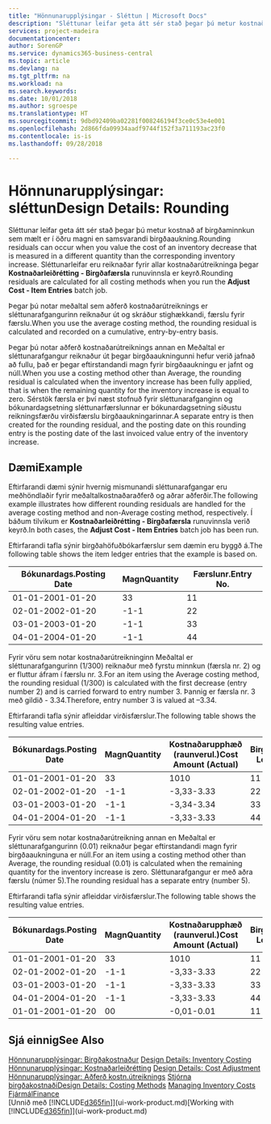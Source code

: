 ```yaml
---
title: "Hönnunarupplýsingar - Sléttun | Microsoft Docs"
description: "Sléttunar leifar geta átt sér stað þegar þú metur kostnað af birgðaminnkun sem mælt er í öðru magni en samsvarandi birgðaaukning. Sléttunarleifar eru reiknaðar fyrir allar kostnaðarútreikninga þegar **Kostnaðarleiðrétting - Birgðafærsla** runuvinnsla er keyrð."
services: project-madeira
documentationcenter: 
author: SorenGP
ms.service: dynamics365-business-central
ms.topic: article
ms.devlang: na
ms.tgt_pltfrm: na
ms.workload: na
ms.search.keywords: 
ms.date: 10/01/2018
ms.author: sgroespe
ms.translationtype: HT
ms.sourcegitcommit: 9dbd92409ba02281f008246194f3ce0c53e4e001
ms.openlocfilehash: 2d866fda09934aadf9744f152f3a711193ac23f0
ms.contentlocale: is-is
ms.lasthandoff: 09/28/2018

---
```

# <a name="design-details-rounding"></a><span data-ttu-id="61bc3-104">Hönnunarupplýsingar: sléttun</span><span class="sxs-lookup"><span data-stu-id="61bc3-104">Design Details: Rounding</span></span>
<span data-ttu-id="61bc3-105">Sléttunar leifar geta átt sér stað þegar þú metur kostnað af birgðaminnkun sem mælt er í öðru magni en samsvarandi birgðaaukning.</span><span class="sxs-lookup"><span data-stu-id="61bc3-105">Rounding residuals can occur when you value the cost of an inventory decrease that is measured in a different quantity than the corresponding inventory increase.</span></span> <span data-ttu-id="61bc3-106">Sléttunarleifar eru reiknaðar fyrir allar kostnaðarútreikninga þegar **Kostnaðarleiðrétting - Birgðafærsla** runuvinnsla er keyrð.</span><span class="sxs-lookup"><span data-stu-id="61bc3-106">Rounding residuals are calculated for all costing methods when you run the **Adjust Cost - Item Entries** batch job.</span></span>  

 <span data-ttu-id="61bc3-107">Þegar þú notar meðaltal sem aðferð kostnaðarútreiknings er sléttunarafgangurinn reiknaður út og skráður stighækkandi, færslu fyrir færslu.</span><span class="sxs-lookup"><span data-stu-id="61bc3-107">When you use the average costing method, the rounding residual is calculated and recorded on a cumulative, entry-by-entry basis.</span></span>  

 <span data-ttu-id="61bc3-108">Þegar þú notar aðferð kostnaðarútreiknings annan en Meðaltal er sléttunarafgangur reiknaður út þegar birgðaaukningunni hefur verið jafnað að fullu, það er þegar eftirstandandi magn fyrir birgðaaukningu er jafnt og núll.</span><span class="sxs-lookup"><span data-stu-id="61bc3-108">When you use a costing method other than Average, the rounding residual is calculated when the inventory increase has been fully applied, that is when the remaining quantity for the inventory increase is equal to zero.</span></span> <span data-ttu-id="61bc3-109">Sérstök færsla er því næst stofnuð fyrir sléttunarafganginn og bókunardagsetning sléttunarfærslunnar er bókunardagsetning síðustu reikningsfærðu virðisfærslu birgðaaukningarinnar.</span><span class="sxs-lookup"><span data-stu-id="61bc3-109">A separate entry is then created for the rounding residual, and the posting date on this rounding entry is the posting date of the last invoiced value entry of the inventory increase.</span></span>  

## <a name="example"></a><span data-ttu-id="61bc3-110">Dæmi</span><span class="sxs-lookup"><span data-stu-id="61bc3-110">Example</span></span>  
 <span data-ttu-id="61bc3-111">Eftirfarandi dæmi sýnir hvernig mismunandi sléttunarafgangar eru meðhöndlaðir fyrir meðaltalkostnaðaraðferð og aðrar aðferðir.</span><span class="sxs-lookup"><span data-stu-id="61bc3-111">The following example illustrates how different rounding residuals are handled for the average costing method and non-Average costing method, respectively.</span></span> <span data-ttu-id="61bc3-112">Í báðum tilvikum er **Kostnaðarleiðrétting - Birgðafærsla** runuvinnsla verið keyrð.</span><span class="sxs-lookup"><span data-stu-id="61bc3-112">In both cases, the **Adjust Cost - Item Entries** batch job has been run.</span></span>  

 <span data-ttu-id="61bc3-113">Eftirfarandi tafla sýnir birgðahöfuðbókarfærslur sem dæmin eru byggð á.</span><span class="sxs-lookup"><span data-stu-id="61bc3-113">The following table shows the item ledger entries that the example is based on.</span></span>  

|<span data-ttu-id="61bc3-114">Bókunardags.</span><span class="sxs-lookup"><span data-stu-id="61bc3-114">Posting Date</span></span>|<span data-ttu-id="61bc3-115">Magn</span><span class="sxs-lookup"><span data-stu-id="61bc3-115">Quantity</span></span>|<span data-ttu-id="61bc3-116">Færslunr.</span><span class="sxs-lookup"><span data-stu-id="61bc3-116">Entry No.</span></span>|  
|------------------|--------------|---------------|  
|<span data-ttu-id="61bc3-117">01-01-20</span><span class="sxs-lookup"><span data-stu-id="61bc3-117">01-01-20</span></span>|<span data-ttu-id="61bc3-118">3</span><span class="sxs-lookup"><span data-stu-id="61bc3-118">3</span></span>|<span data-ttu-id="61bc3-119">1</span><span class="sxs-lookup"><span data-stu-id="61bc3-119">1</span></span>|  
|<span data-ttu-id="61bc3-120">02-01-20</span><span class="sxs-lookup"><span data-stu-id="61bc3-120">02-01-20</span></span>|<span data-ttu-id="61bc3-121">-1</span><span class="sxs-lookup"><span data-stu-id="61bc3-121">-1</span></span>|<span data-ttu-id="61bc3-122">2</span><span class="sxs-lookup"><span data-stu-id="61bc3-122">2</span></span>|  
|<span data-ttu-id="61bc3-123">03-01-20</span><span class="sxs-lookup"><span data-stu-id="61bc3-123">03-01-20</span></span>|<span data-ttu-id="61bc3-124">-1</span><span class="sxs-lookup"><span data-stu-id="61bc3-124">-1</span></span>|<span data-ttu-id="61bc3-125">3</span><span class="sxs-lookup"><span data-stu-id="61bc3-125">3</span></span>|  
|<span data-ttu-id="61bc3-126">04-01-20</span><span class="sxs-lookup"><span data-stu-id="61bc3-126">04-01-20</span></span>|<span data-ttu-id="61bc3-127">-1</span><span class="sxs-lookup"><span data-stu-id="61bc3-127">-1</span></span>|<span data-ttu-id="61bc3-128">4</span><span class="sxs-lookup"><span data-stu-id="61bc3-128">4</span></span>|  

 <span data-ttu-id="61bc3-129">Fyrir vöru sem notar kostnaðarútreikninginn Meðaltal er sléttunarafgangurinn (1/300) reiknaður með fyrstu minnkun (færsla nr. 2) og er fluttur áfram í færslu nr. 3.</span><span class="sxs-lookup"><span data-stu-id="61bc3-129">For an item using the Average costing method, the rounding residual (1/300) is calculated with the first decrease (entry number 2) and is carried forward to entry number 3.</span></span> <span data-ttu-id="61bc3-130">Þannig er færsla nr. 3 með gildið - 3.34.</span><span class="sxs-lookup"><span data-stu-id="61bc3-130">Therefore, entry number 3 is valued at –3.34.</span></span>  

 <span data-ttu-id="61bc3-131">Eftirfarandi tafla sýnir afleiddar virðisfærslur.</span><span class="sxs-lookup"><span data-stu-id="61bc3-131">The following table shows the resulting value entries.</span></span>  

|<span data-ttu-id="61bc3-132">Bókunardags.</span><span class="sxs-lookup"><span data-stu-id="61bc3-132">Posting Date</span></span>|<span data-ttu-id="61bc3-133">Magn</span><span class="sxs-lookup"><span data-stu-id="61bc3-133">Quantity</span></span>|<span data-ttu-id="61bc3-134">Kostnaðarupphæð (raunverul.)</span><span class="sxs-lookup"><span data-stu-id="61bc3-134">Cost Amount (Actual)</span></span>|<span data-ttu-id="61bc3-135">Birgðafærslunr.</span><span class="sxs-lookup"><span data-stu-id="61bc3-135">Item Ledger Entry No.</span></span>|<span data-ttu-id="61bc3-136">Færslunr.</span><span class="sxs-lookup"><span data-stu-id="61bc3-136">Entry No.</span></span>|  
|------------------|--------------|----------------------------|---------------------------|---------------|  
|<span data-ttu-id="61bc3-137">01-01-20</span><span class="sxs-lookup"><span data-stu-id="61bc3-137">01-01-20</span></span>|<span data-ttu-id="61bc3-138">3</span><span class="sxs-lookup"><span data-stu-id="61bc3-138">3</span></span>|<span data-ttu-id="61bc3-139">10</span><span class="sxs-lookup"><span data-stu-id="61bc3-139">10</span></span>|<span data-ttu-id="61bc3-140">1</span><span class="sxs-lookup"><span data-stu-id="61bc3-140">1</span></span>|<span data-ttu-id="61bc3-141">1</span><span class="sxs-lookup"><span data-stu-id="61bc3-141">1</span></span>|  
|<span data-ttu-id="61bc3-142">02-01-20</span><span class="sxs-lookup"><span data-stu-id="61bc3-142">02-01-20</span></span>|<span data-ttu-id="61bc3-143">-1</span><span class="sxs-lookup"><span data-stu-id="61bc3-143">-1</span></span>|<span data-ttu-id="61bc3-144">-3,33</span><span class="sxs-lookup"><span data-stu-id="61bc3-144">-3.33</span></span>|<span data-ttu-id="61bc3-145">2</span><span class="sxs-lookup"><span data-stu-id="61bc3-145">2</span></span>|<span data-ttu-id="61bc3-146">2</span><span class="sxs-lookup"><span data-stu-id="61bc3-146">2</span></span>|  
|<span data-ttu-id="61bc3-147">03-01-20</span><span class="sxs-lookup"><span data-stu-id="61bc3-147">03-01-20</span></span>|<span data-ttu-id="61bc3-148">-1</span><span class="sxs-lookup"><span data-stu-id="61bc3-148">-1</span></span>|<span data-ttu-id="61bc3-149">-3,34</span><span class="sxs-lookup"><span data-stu-id="61bc3-149">-3.34</span></span>|<span data-ttu-id="61bc3-150">3</span><span class="sxs-lookup"><span data-stu-id="61bc3-150">3</span></span>|<span data-ttu-id="61bc3-151">3</span><span class="sxs-lookup"><span data-stu-id="61bc3-151">3</span></span>|  
|<span data-ttu-id="61bc3-152">04-01-20</span><span class="sxs-lookup"><span data-stu-id="61bc3-152">04-01-20</span></span>|<span data-ttu-id="61bc3-153">-1</span><span class="sxs-lookup"><span data-stu-id="61bc3-153">-1</span></span>|<span data-ttu-id="61bc3-154">-3,33</span><span class="sxs-lookup"><span data-stu-id="61bc3-154">-3.33</span></span>|<span data-ttu-id="61bc3-155">4</span><span class="sxs-lookup"><span data-stu-id="61bc3-155">4</span></span>|<span data-ttu-id="61bc3-156">4</span><span class="sxs-lookup"><span data-stu-id="61bc3-156">4</span></span>|  

 <span data-ttu-id="61bc3-157">Fyrir vöru sem notar kostnaðarútreikning annan en Meðaltal er sléttunarafgangurinn (0.01) reiknaður þegar eftirstandandi magn fyrir birgðaaukninguna er núll.</span><span class="sxs-lookup"><span data-stu-id="61bc3-157">For an item using a costing method other than Average, the rounding residual (0.01) is calculated when the remaining quantity for the inventory increase is zero.</span></span> <span data-ttu-id="61bc3-158">Sléttunarafgangur er með aðra færslu (númer 5).</span><span class="sxs-lookup"><span data-stu-id="61bc3-158">The rounding residual has a separate entry (number 5).</span></span>  

 <span data-ttu-id="61bc3-159">Eftirfarandi tafla sýnir afleiddar virðisfærslur.</span><span class="sxs-lookup"><span data-stu-id="61bc3-159">The following table shows the resulting value entries.</span></span>  

|<span data-ttu-id="61bc3-160">Bókunardags.</span><span class="sxs-lookup"><span data-stu-id="61bc3-160">Posting Date</span></span>|<span data-ttu-id="61bc3-161">Magn</span><span class="sxs-lookup"><span data-stu-id="61bc3-161">Quantity</span></span>|<span data-ttu-id="61bc3-162">Kostnaðarupphæð (raunverul.)</span><span class="sxs-lookup"><span data-stu-id="61bc3-162">Cost Amount (Actual)</span></span>|<span data-ttu-id="61bc3-163">Birgðafærslunr.</span><span class="sxs-lookup"><span data-stu-id="61bc3-163">Item Ledger Entry No.</span></span>|<span data-ttu-id="61bc3-164">Færslunr.</span><span class="sxs-lookup"><span data-stu-id="61bc3-164">Entry No.</span></span>|  
|------------------|--------------|----------------------------|---------------------------|---------------|  
|<span data-ttu-id="61bc3-165">01-01-20</span><span class="sxs-lookup"><span data-stu-id="61bc3-165">01-01-20</span></span>|<span data-ttu-id="61bc3-166">3</span><span class="sxs-lookup"><span data-stu-id="61bc3-166">3</span></span>|<span data-ttu-id="61bc3-167">10</span><span class="sxs-lookup"><span data-stu-id="61bc3-167">10</span></span>|<span data-ttu-id="61bc3-168">1</span><span class="sxs-lookup"><span data-stu-id="61bc3-168">1</span></span>|<span data-ttu-id="61bc3-169">1</span><span class="sxs-lookup"><span data-stu-id="61bc3-169">1</span></span>|  
|<span data-ttu-id="61bc3-170">02-01-20</span><span class="sxs-lookup"><span data-stu-id="61bc3-170">02-01-20</span></span>|<span data-ttu-id="61bc3-171">-1</span><span class="sxs-lookup"><span data-stu-id="61bc3-171">-1</span></span>|<span data-ttu-id="61bc3-172">-3,33</span><span class="sxs-lookup"><span data-stu-id="61bc3-172">-3.33</span></span>|<span data-ttu-id="61bc3-173">2</span><span class="sxs-lookup"><span data-stu-id="61bc3-173">2</span></span>|<span data-ttu-id="61bc3-174">2</span><span class="sxs-lookup"><span data-stu-id="61bc3-174">2</span></span>|  
|<span data-ttu-id="61bc3-175">03-01-20</span><span class="sxs-lookup"><span data-stu-id="61bc3-175">03-01-20</span></span>|<span data-ttu-id="61bc3-176">-1</span><span class="sxs-lookup"><span data-stu-id="61bc3-176">-1</span></span>|<span data-ttu-id="61bc3-177">-3,33</span><span class="sxs-lookup"><span data-stu-id="61bc3-177">-3.33</span></span>|<span data-ttu-id="61bc3-178">3</span><span class="sxs-lookup"><span data-stu-id="61bc3-178">3</span></span>|<span data-ttu-id="61bc3-179">3</span><span class="sxs-lookup"><span data-stu-id="61bc3-179">3</span></span>|  
|<span data-ttu-id="61bc3-180">04-01-20</span><span class="sxs-lookup"><span data-stu-id="61bc3-180">04-01-20</span></span>|<span data-ttu-id="61bc3-181">-1</span><span class="sxs-lookup"><span data-stu-id="61bc3-181">-1</span></span>|<span data-ttu-id="61bc3-182">-3,33</span><span class="sxs-lookup"><span data-stu-id="61bc3-182">-3.33</span></span>|<span data-ttu-id="61bc3-183">4</span><span class="sxs-lookup"><span data-stu-id="61bc3-183">4</span></span>|<span data-ttu-id="61bc3-184">4</span><span class="sxs-lookup"><span data-stu-id="61bc3-184">4</span></span>|  
|<span data-ttu-id="61bc3-185">01-01-20</span><span class="sxs-lookup"><span data-stu-id="61bc3-185">01-01-20</span></span>|<span data-ttu-id="61bc3-186">0</span><span class="sxs-lookup"><span data-stu-id="61bc3-186">0</span></span>|<span data-ttu-id="61bc3-187">-0,01</span><span class="sxs-lookup"><span data-stu-id="61bc3-187">-0.01</span></span>|<span data-ttu-id="61bc3-188">1</span><span class="sxs-lookup"><span data-stu-id="61bc3-188">1</span></span>|<span data-ttu-id="61bc3-189">5</span><span class="sxs-lookup"><span data-stu-id="61bc3-189">5</span></span>|  

## <a name="see-also"></a><span data-ttu-id="61bc3-190">Sjá einnig</span><span class="sxs-lookup"><span data-stu-id="61bc3-190">See Also</span></span>  
 <span data-ttu-id="61bc3-191">[Hönnunarupplýsingar: Birgðakostnaður](design-details-inventory-costing.md) </span><span class="sxs-lookup"><span data-stu-id="61bc3-191">[Design Details: Inventory Costing](design-details-inventory-costing.md) </span></span>  
 <span data-ttu-id="61bc3-192">[Hönnunarupplýsingar: Kostnaðarleiðrétting](design-details-cost-adjustment.md) </span><span class="sxs-lookup"><span data-stu-id="61bc3-192">[Design Details: Cost Adjustment](design-details-cost-adjustment.md) </span></span>  
 <span data-ttu-id="61bc3-193">[Hönnunarupplýsingar: Aðferð kostn.útreiknings](design-details-costing-methods.md) [Stjórna birgðakostnaði](finance-manage-inventory-costs.md)</span><span class="sxs-lookup"><span data-stu-id="61bc3-193">[Design Details: Costing Methods](design-details-costing-methods.md) [Managing Inventory Costs](finance-manage-inventory-costs.md)</span></span>  
 [<span data-ttu-id="61bc3-194">Fjármál</span><span class="sxs-lookup"><span data-stu-id="61bc3-194">Finance</span></span>](finance.md)  
 <span data-ttu-id="61bc3-195">[Unnið með [!INCLUDE[d365fin](includes/d365fin_md.md)]](ui-work-product.md)</span><span class="sxs-lookup"><span data-stu-id="61bc3-195">[Working with [!INCLUDE[d365fin](includes/d365fin_md.md)]](ui-work-product.md)</span></span>

